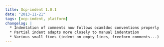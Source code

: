 ```yaml
---
title: Ocp-indent 1.0.1
date: "2013-11-21"
tags: [ocp-indent, platform]
changelog: |
  * Indentation of comments now follows ocamldoc conventions properly
  * Partial indent adapts more closely to manual indentation
  * Various small fixes (indent on empty lines, freeform comments...)
---
```


